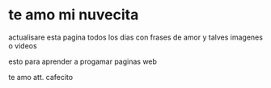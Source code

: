 <!DOCTYPE html>
<html lang="es">
<head>
    <meta charset="UTF-8">
    <meta name="viewport" content="width=device-width, initial-scale=1.0">


</head>
<body>
    <h1>te amo mi nuvecita </h1>
    <p>actualisare esta pagina todos los dias con frases de amor y talves imagenes o videos </p>
</body>
</html>
<p>esto para aprender a progamar paginas web</p>
<p>te amo att. cafecito</p>

